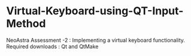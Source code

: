 # Virtual-Keyboard-using-QT-Input-Method
NeoAstra Assessment -2 : Implementing a virtual keyboard functionality. 
Required downloads : Qt and QtMake
